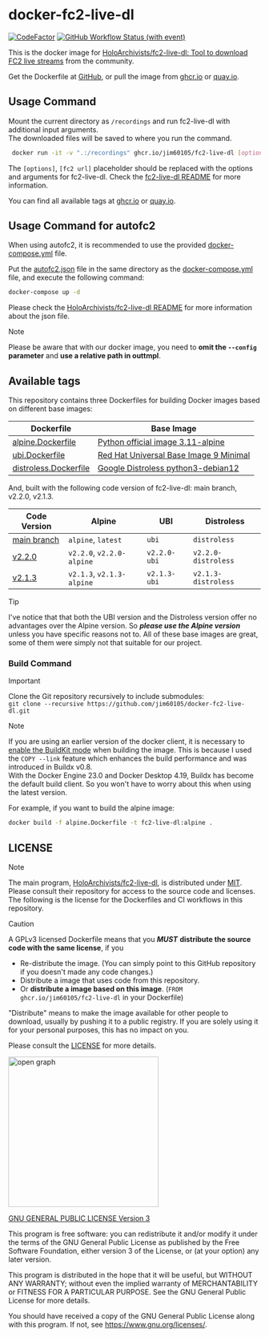 # docker-fc2-live-dl

[![CodeFactor](https://www.codefactor.io/repository/github/jim60105/docker-fc2-live-dl/badge?style=for-the-badge)](https://www.codefactor.io/repository/github/jim60105/docker-fc2-live-dl) [![GitHub Workflow Status (with event)](https://img.shields.io/github/actions/workflow/status/jim60105/docker-fc2-live-dl/scan.yml?label=IMAGE%20SCAN&style=for-the-badge)](https://github.com/jim60105/docker-fc2-live-dl/actions/workflows/scan.yml)

This is the docker image for [HoloArchivists/fc2-live-dl: Tool to download FC2 live streams](https://github.com/HoloArchivists/fc2-live-dl) from the community.

Get the Dockerfile at [GitHub](https://github.com/jim60105/docker-fc2-live-dl), or pull the image from [ghcr.io](https://ghcr.io/jim60105/fc2-live-dl) or [quay.io](https://quay.io/repository/jim60105/fc2-live-dl?tab=tags).

## Usage Command

Mount the current directory as `/recordings` and run fc2-live-dl with additional input arguments.  
The downloaded files will be saved to where you run the command.

```bash
 docker run -it -v ".:/recordings" ghcr.io/jim60105/fc2-live-dl [options] [fc2 url]
```

The `[options]`, `[fc2 url]` placeholder should be replaced with the options and arguments for fc2-live-dl. Check the [fc2-live-dl README](https://github.com/HoloArchivists/fc2-live-dl?tab=readme-ov-file#usage) for more information.

You can find all available tags at [ghcr.io](https://github.com/jim60105/docker-fc2-live-dl/pkgs/container/fc2-live-dl/versions?filters%5Bversion_type%5D=tagged) or [quay.io](https://quay.io/repository/jim60105/fc2-live-dl?tab=tags).

## Usage Command for autofc2

When using autofc2, it is recommended to use the provided [docker-compose.yml](docker-compose.yml) file.

Put the [autofc2.json](autofc2.json) file in the same directory as the [docker-compose.yml](docker-compose.yml) file, and execute the following command:

```bash
docker-compose up -d
```

Please check the [HoloArchivists/fc2-live-dl README](https://github.com/HoloArchivists/fc2-live-dl/tree/main?tab=readme-ov-file#autofc2) for more information about the json file.

> [!NOTE]  
> Please be aware that with our docker image, you need to **omit the `--config` parameter** and **use a relative path in outtmpl**.

## Available tags

This repository contains three Dockerfiles for building Docker images based on different base images:

| Dockerfile                                     | Base Image                                                                                                                         |
| ---------------------------------------------- | ---------------------------------------------------------------------------------------------------------------------------------- |
| [alpine.Dockerfile](alpine.Dockerfile)         | [Python official image 3.11-alpine](https://hub.docker.com/_/python/)                                                              |
| [ubi.Dockerfile](ubi.Dockerfile)               | [Red Hat Universal Base Image 9 Minimal](https://catalog.redhat.com/software/containers/ubi9/ubi-minimal/615bd9b4075b022acc111bf5) |
| [distroless.Dockerfile](distroless.Dockerfile) | [Google Distroless python3-debian12](https://github.com/GoogleContainerTools/distroless)                                           |

And, built with the following code version of fc2-live-dl: main branch, v2.2.0, v2.1.3.

| Code Version                                                                | Alpine                    | UBI          | Distroless          |
| --------------------------------------------------------------------------- | ------------------------- | ------------ | ------------------- |
| [main branch](https://github.com/HoloArchivists/fc2-live-dl)                | `alpine`, `latest`        | `ubi`        | `distroless`        |
| [v2.2.0](https://github.com/HoloArchivists/fc2-live-dl/releases/tag/v2.2.0) | `v2.2.0`, `v2.2.0-alpine` | `v2.2.0-ubi` | `v2.2.0-distroless` |
| [v2.1.3](https://github.com/HoloArchivists/fc2-live-dl/releases/tag/v2.1.3) | `v2.1.3`, `v2.1.3-alpine` | `v2.1.3-ubi` | `v2.1.3-distroless` |

> [!TIP]
> I've notice that that both the UBI version and the Distroless version offer no advantages over the Alpine version. So _**please use the Alpine version**_ unless you have specific reasons not to. All of these base images are great, some of them were simply not that suitable for our project.

### Build Command

> [!IMPORTANT]  
> Clone the Git repository recursively to include submodules:  
> `git clone --recursive https://github.com/jim60105/docker-fc2-live-dl.git`

> [!NOTE]  
> If you are using an earlier version of the docker client, it is necessary to [enable the BuildKit mode](https://docs.docker.com/build/buildkit/#getting-started) when building the image. This is because I used the `COPY --link` feature which enhances the build performance and was introduced in Buildx v0.8.  
> With the Docker Engine 23.0 and Docker Desktop 4.19, Buildx has become the default build client. So you won't have to worry about this when using the latest version.

For example, if you want to build the alpine image:

```bash
docker build -f alpine.Dockerfile -t fc2-live-dl:alpine .
```

## LICENSE

> [!NOTE]  
> The main program, [HoloArchivists/fc2-live-dl](https://github.com/HoloArchivists/fc2-live-dl), is distributed under [MIT](https://github.com/HoloArchivists/fc2-live-dl/blob/main/LICENSE).  
> Please consult their repository for access to the source code and licenses.  
> The following is the license for the Dockerfiles and CI workflows in this repository.

> [!CAUTION]
> A GPLv3 licensed Dockerfile means that you _**MUST**_ **distribute the source code with the same license**, if you
>
> - Re-distribute the image. (You can simply point to this GitHub repository if you doesn't made any code changes.)
> - Distribute a image that uses code from this repository.
> - Or **distribute a image based on this image**. (`FROM ghcr.io/jim60105/fc2-live-dl` in your Dockerfile)
>
> "Distribute" means to make the image available for other people to download, usually by pushing it to a public registry. If you are solely using it for your personal purposes, this has no impact on you.
>
> Please consult the [LICENSE](LICENSE) for more details.

<img src="https://github.com/jim60105/docker-fc2-live-dl/assets/16995691/102ae35d-cd95-4b38-8dbd-e1bfe6a1696f" alt="open graph" width="300" />

[GNU GENERAL PUBLIC LICENSE Version 3](LICENSE)

This program is free software: you can redistribute it and/or modify it under the terms of the GNU General Public License as published by the Free Software Foundation, either version 3 of the License, or (at your option) any later version.

This program is distributed in the hope that it will be useful, but WITHOUT ANY WARRANTY; without even the implied warranty of MERCHANTABILITY or FITNESS FOR A PARTICULAR PURPOSE. See the GNU General Public License for more details.

You should have received a copy of the GNU General Public License along with this program. If not, see <https://www.gnu.org/licenses/>.
